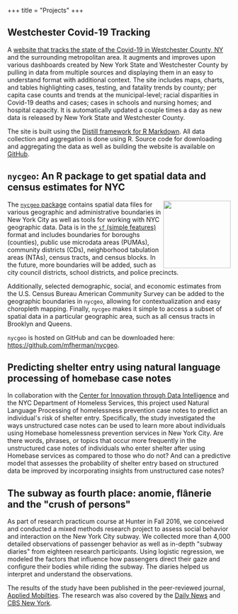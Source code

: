 +++
title = "Projects"
+++

## Westchester Covid-19 Tracking

A [website that tracks the state of the Covid-19 in Westchester County, NY](https://westchester-covid.mattherman.info/) and the surrounding metropolitan area. It augments and improves upon various dashboards created by New York State and Westchester County by pulling in data from multiple sources and displaying them in an easy to understand format with additional context. The site includes maps, charts, and tables highlighting cases, testing, and fatality trends by county; per capita case counts and trends at the municipal-level; racial disparities in Covid-19 deaths and cases; cases in schools and nursing homes; and hospital capacity. It is automatically updated a couple times a day as new data is released by New York State and Westchester County.

The site is built using the [Distill framework for R Markdown](https://rstudio.github.io/distill/). All data collection and aggregation is done using R. Source code for downloading and aggregating the data as well as building the website is available on [GitHub](https://github.com/mfherman/westchester-covid).  

## `nycgeo`: An R package to get spatial data and census estimates for NYC

The [`nycgeo` package](https://nycgeo.mattherman.info) <a href = "https://nycgeo.mattherman.info"><img class="special-img-class" src="/img/nycgeo.png" width = "152px" align ="right"/></a>contains spatial data files for various geographic and administrative boundaries in New York City as well as tools for working with NYC geographic data. Data is in the [`sf` (simple features)](https://r-spatial.github.io/sf/) format and includes boundaries for boroughs (counties), public use microdata areas (PUMAs), community districts (CDs), neighborhood tabulation areas (NTAs), census tracts, and census blocks. In the future, more boundaries will be added, such as city council districts, school districts, and police precincts.

Additionally, selected demographic, social, and economic estimates from the U.S. Census Bureau American Community Survey can be added to the geographic boundaries in `nycgeo`, allowing for contextualization and easy choropleth mapping. Finally, `nycgeo` makes it simple to access a subset of spatial data in a particular geographic area, such as all census tracts in Brooklyn and Queens.

`nycgeo` is hosted on GitHub and can be downloaded here: https://github.com/mfherman/nycgeo.

## Predicting shelter entry using natural language processing of homebase case notes

In collaboration with the [Center for Innovation through Data Intelligence](http://www1.nyc.gov/site/cidi/about/about.page) and the NYC Department of Homeless Services, this project used Natural Language Processing of homelessness prevention case notes to predict an individual's risk of shelter entry. Specifically, the study investigated the ways unstructured case notes can be used to learn more about individuals using Homebase homelessness prevention services in New York City. Are there words, phrases, or topics that occur more frequently in the unstructured case notes of individuals who enter shelter after using Homebase services as compared to those who do not? And can a predictive model that assesses the probability of shelter entry based on structured data be improved by incorporating insights from unstructured case notes?

## The subway as fourth place: anomie, flânerie and the "crush of persons"

As part of research practicum course at Hunter in Fall 2016, we conceived and conducted a mixed methods research project to assess social behavior and interaction on the New York City subway. We collected more than 4,000 detailed observations of passenger behavior as well as in-depth "subway diaries" from eighteen research participants. Using logistic regression, we modeled the factors that influence how passengers direct their gaze and configure their bodies while riding the subway. The diaries helped us interpret and understand the observations.

The results of the study have been published in the peer-reviewed journal, [Applied Mobilties](/pdf/subway.pdf). The research was also covered by the [Daily News](http://www.nydailynews.com/new-york/nyc-subways-plagued-disorderly-exits-manspreading-study-article-1.2626553) and [CBS New York](http://newyork.cbslocal.com/2016/05/05/hunter-college-subway-study/).